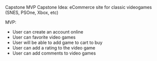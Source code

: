 Capstone MVP Capstone Idea: eCommerce site for classic videogames (SNES, PSOne, Xbox, etc)

MVP: 
- User can create an account online 
- User can favorite video games 
- User will be able to add game to cart to buy 
- User can add a rating to the video game 
- User can add comments to video games